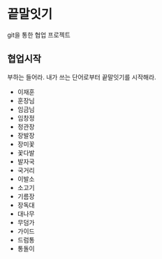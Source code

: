 # 끝말잇기

git을 통한 협업 프로젝트

## 협업시작

부하는 들어라. 내가 쓰는 단어로부터 끝말잇기를 시작해라.

- 이재훈
- 훈장님
- 임금님
- 임창정
- 정관장
- 장발장
- 장미꽃
- 꽃다발
- 발자국
- 국거리
- 이발소
- 소고기
- 기름장
- 장독대
- 대나무
- 무덤가
- 가이드
- 드럼통
- 통돌이
